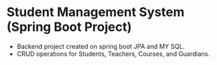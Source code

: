 # Student Management System (Spring Boot Project)
- Backend project created on spring boot JPA and MY SQL.
- CRUD operations for Students, Teachers, Courses, and Guardians.
